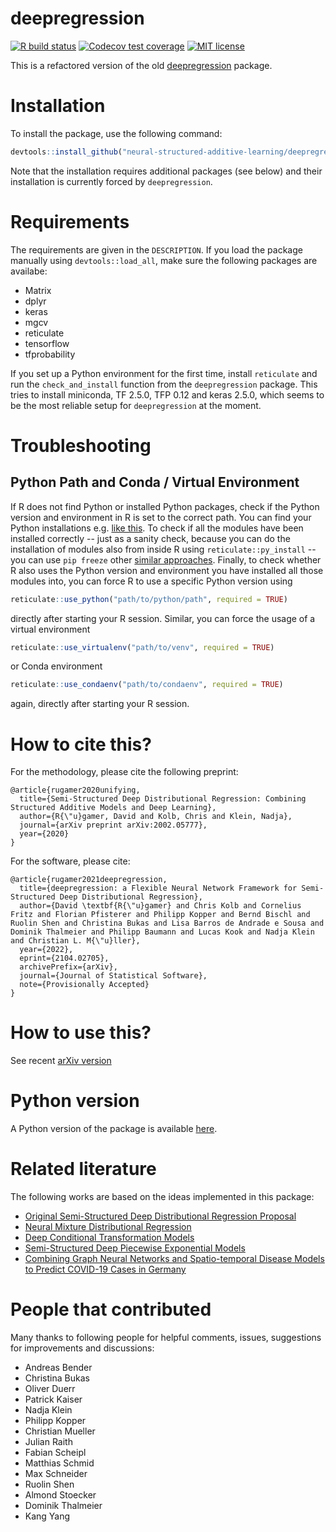 
# deepregression

[![R build status](https://github.com/neural-structured-additive-learning/deepregression/workflows/R-CMD-check/badge.svg)](https://github.com/neural-structured-additive-learning/deepregression/actions)
  [![Codecov test coverage](https://codecov.io/gh/neural-structured-additive-learning/deepregression/branch/main/graph/badge.svg)](https://codecov.io/gh/neural-structured-additive-learning/deepregression?branch=main)
[![MIT license](http://img.shields.io/badge/license-MIT-brightgreen.svg)](http://opensource.org/licenses/MIT)

This is a refactored version of the old [deepregression](https://github.com/davidruegamer/deepregression) package.

# Installation

To install the package, use the following command:
``` r
devtools::install_github("neural-structured-additive-learning/deepregression")
```
Note that the installation requires additional packages (see below) and their installation is currently forced by `deepregression`.

# Requirements

The requirements are given in the `DESCRIPTION`. If you load the package manually using `devtools::load_all`, make sure the following packages are availabe:

  - Matrix
  - dplyr
  - keras
  - mgcv
  - reticulate
  - tensorflow
  - tfprobability

If you set up a Python environment for the first time, install `reticulate` and run the `check_and_install` function from the `deepregression` package. This tries to install miniconda, TF 2.5.0, TFP 0.12 and keras 2.5.0, which seems to be the most reliable setup for `deepregression` at the moment.

# Troubleshooting

## Python Path and Conda / Virtual Environment

If R does not find Python or installed Python packages, check if the Python version and environment in R is set to the correct path. You can find your Python installations e.g. [like this](https://stackoverflow.com/questions/30464980/how-to-check-all-versions-of-python-installed-on-osx-and-centos). To check if all the modules have been installed correctly -- just as a sanity check, because you can do the installation of modules also from inside R using `reticulate::py_install` -- you can use `pip freeze` other [similar approaches](https://stackoverflow.com/questions/739993/how-can-i-get-a-list-of-locally-installed-python-modules). Finally, to check whether R also uses the Python version and environment you have installed all those modules into, you can force R to use a specific Python version using

```r
reticulate::use_python("path/to/python/path", required = TRUE)
```

directly after starting your R session. Similar, you can force the usage of a virtual environment

```r
reticulate::use_virtualenv("path/to/venv", required = TRUE)
```

or Conda environment

```r
reticulate::use_condaenv("path/to/condaenv", required = TRUE)
```

again, directly after starting your R session.

# How to cite this?

For the methodology, please cite the following preprint:

    @article{rugamer2020unifying,
      title={Semi-Structured Deep Distributional Regression: Combining Structured Additive Models and Deep Learning},
      author={R{\"u}gamer, David and Kolb, Chris and Klein, Nadja},
      journal={arXiv preprint arXiv:2002.05777},
      year={2020}
    }
    
For the software, please cite:

    @article{rugamer2021deepregression,
      title={deepregression: a Flexible Neural Network Framework for Semi-Structured Deep Distributional Regression},
      author={David \textbf{R{\"u}gamer} and Chris Kolb and Cornelius Fritz and Florian Pfisterer and Philipp Kopper and Bernd Bischl and Ruolin Shen and Christina Bukas and Lisa Barros de Andrade e Sousa and Dominik Thalmeier and Philipp Baumann and Lucas Kook and Nadja Klein and Christian L. M{\"u}ller},
      year={2022},
      eprint={2104.02705},
      archivePrefix={arXiv},
      journal={Journal of Statistical Software},
      note={Provisionally Accepted}
    }

# How to use this?

See recent [arXiv version](https://arxiv.org/abs/2104.02705)

# Python version

A Python version of the package is available [here](https://github.com/HelmholtzAI-Consultants-Munich/PySDDR). 

# Related literature

The following works are based on the ideas implemented in this package:

* [Original Semi-Structured Deep Distributional Regression Proposal](https://arxiv.org/abs/2002.05777)
* [Neural Mixture Distributional Regression](https://arxiv.org/abs/2010.06889)
* [Deep Conditional Transformation Models](https://arxiv.org/abs/2010.07860)
* [Semi-Structured Deep Piecewise Exponential Models](https://arxiv.org/abs/2011.05824)
* [Combining Graph Neural Networks and Spatio-temporal Disease Models to Predict COVID-19 Cases in Germany](https://arxiv.org/abs/2101.00661)

# People that contributed

Many thanks to following people for helpful comments, issues, suggestions for improvements and discussions: 

* Andreas Bender
* Christina Bukas
* Oliver Duerr
* Patrick Kaiser
* Nadja Klein
* Philipp Kopper
* Christian Mueller
* Julian Raith
* Fabian Scheipl
* Matthias Schmid
* Max Schneider
* Ruolin Shen
* Almond Stoecker
* Dominik Thalmeier
* Kang Yang
